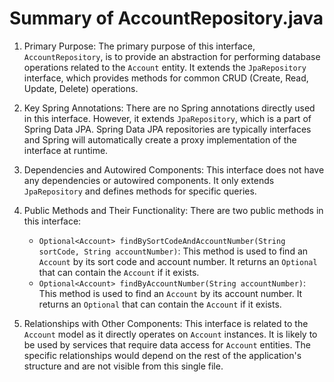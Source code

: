 # Summary of AccountRepository.java

1. Primary Purpose: The primary purpose of this interface, `AccountRepository`, is to provide an abstraction for performing database operations related to the `Account` entity. It extends the `JpaRepository` interface, which provides methods for common CRUD (Create, Read, Update, Delete) operations.

2. Key Spring Annotations: There are no Spring annotations directly used in this interface. However, it extends `JpaRepository`, which is a part of Spring Data JPA. Spring Data JPA repositories are typically interfaces and Spring will automatically create a proxy implementation of the interface at runtime.

3. Dependencies and Autowired Components: This interface does not have any dependencies or autowired components. It only extends `JpaRepository` and defines methods for specific queries.

4. Public Methods and Their Functionality: There are two public methods in this interface:
   - `Optional<Account> findBySortCodeAndAccountNumber(String sortCode, String accountNumber)`: This method is used to find an `Account` by its sort code and account number. It returns an `Optional` that can contain the `Account` if it exists.
   - `Optional<Account> findByAccountNumber(String accountNumber)`: This method is used to find an `Account` by its account number. It returns an `Optional` that can contain the `Account` if it exists.

5. Relationships with Other Components: This interface is related to the `Account` model as it directly operates on `Account` instances. It is likely to be used by services that require data access for `Account` entities. The specific relationships would depend on the rest of the application's structure and are not visible from this single file.